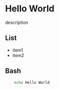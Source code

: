 Hello World
============================

description

List
--------

* item1
* item2

Bash
--------------------

```bash
    echo Hello World
```


